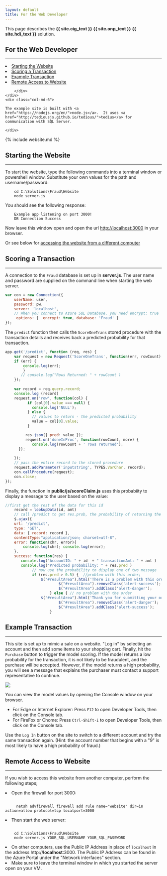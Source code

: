 ```yaml
---
layout: default
title: For the Web Developer
---
```

<div class="alert alert-success" role="alert"> This page describes the 
<strong>
<span class="cig">{{ site.cig_text }}</span>
<span class="onp">{{ site.onp_text }}</span>
<span class="hdi">{{ site.hdi_text }}</span> 
</strong>
solution.
</div> 

## For the Web Developer
------------------------------
<div class="row">
    <div class="col-md-6">
        <div class="toc">
          <li><a href="#starting">Starting the Website</a></li>
          <li><a href="#scoring">Scoring a Transaction</a></li>
          <li><a href="#example">Example Transaction</a></li>
          <li><a href="#remoteaccess">Remote Access to Website</a></li>

        </div>
    </div>
    <div class="col-md-6">

    The example site is built with <a href="https://nodejs.org/en/">node.js</a>.  It uses <a href="http://tediousjs.github.io/tedious/">tedius</a> for communication with SQL Server.  

    </div>
</div>

{% include website.md %}

<a id="starting" />

<h2>Starting the Website</h2>
<hr/>
To start the website, type the following commands into  a terminal window or powershell window.  Substitute your own values for <span class="onp">the path and </span> username/password:

```
    cd C:\Solutions\Fraud\Website
    node server.js
```

You should see the following response:

```
    Example app listening on port 3000!
    DB Connection Success
```

Now leave this window open and open the url [http://localhost:3000](http://localhost:3000) in your browser.  

<span class="cig">Or see below for <a href="#remoteaccess">accessing the website from a different computer</a>
</span>

<a id="scoring" />
<h2>Scoring a Transaction</h2>
<hr/>

A connection to the `Fraud` database is set up in  **server.js**.  The user name and password are supplied on the command line when starting the web server.

```javascript
var con = new Connection({ 
	userName: user,
    password: pw,
    server: 'localhost',
    // When you connect to Azure SQL Database, you need encrypt: true
     options: {  encrypt: true, database: 'Fraud' }
});
```

The `predict` function then calls the `ScoreOneTrans` stored procedure with the transaction details and receives back a predicted probability for that transaction.

```javascript
app.get('/predict', function (req, res) {
    var request = new Request('ScoreOneTrans', function(err, rowCount) {
    if (err) {
        console.log(err);
        }  
       // console.log("Rows Returned: " + rowCount )      
    });
    
    var record = req.query.record;
    console.log (record)
    request.on('row', function(col) {
          if (col[0].value === null) {
            console.log('NULL');
          } else {
            // values to return - the predicted probability
            value = col[0].value;   
          }

         res.json({ pred: value });
         request.on('doneInProc', function(rowCount, more) { 
            console.log(rowCount + ' rows returned'); 
      }); 
        
    });  
    // pass the entire record to the stored procedure
    request.addParameter('inputstring', TYPES.VarChar, record);
    con.callProcedure(request); 
    con.close; 
});
```

Finally, the function in  **public/js/scoreClaim.js** uses this probabiity to display a message to the user based on the value:

```javascript
//first get the rest of the data for this id
    record = lookupData(id, amt)
    // call /predict to get res.prob, the probability of returning the shipment
    $.ajax({
    url: '/predict',
    type: 'GET',
    data: { record: record },
    contentType:"application/json; charset=utf-8",
    error: function(xhr, error){
        console.log(xhr); console.log(error);
    }, 
    success: function(res) { 
       console.log("AccountID: " + id  + " transactionAmt: " + amt )
       console.log("Predicted probability: " + res.pred )
            // now use the probability to display one of two message 
            if (res.pred > 0.5) {  //problem with this order; 
                $("#resultArea").html('There is a problem with this order.  Please call 800-555-2222 for more information');
                        $("#resultArea").removeClass('alert-success');
                        $("#resultArea").addClass('alert-danger');
                    } else { // no problem with the order
                $("#resultArea").html('Thank you for submitting your order. You will receive an email with tracking information shortly.');
                        $("#resultArea").removeClass('alert-danger');
                        $("#resultArea").addClass('alert-success');
                    }
```


<a id="example" />
<h2> Example Transaction</h2>
<hr/>

This site is set up to mimic a sale on a website.  "Log in" by selecting an account and then add some items to your shopping cart.  Finally, hit the `Purchase` button to trigger the model scoring.  If the model returns a low probability for the transaction, it is not likely to be fraudulent, and the purchase will be accepted. However, if the model returns a high probability, you will see a message that explains the purchaser must contact a support representative to continue. 

<img src="images/webscore.png"/>

You can view the model values by opening the Console window on your browser.

* For Edge or Internet Explorer: Press `F12` to open Developer Tools, then click on the Console tab.
* For FireFox or Chome: Press `Ctrl-Shift-i` to open Developer Tools, then click on the Console tab.


Use the `Log In` button on the site to switch to a different account and try the same transaction again.  (Hint: the account number that begins with a "9" is most likely to have a high probability of fraud.)


<div class="cig" id="remoteaccess">
<h2> Remote Access to Website</h2>
<hr/>

If you wish to access this website from another computer, perform the following steps;

<li>  Open the firewall for port 3000:
<div class="highlighter-rouge"><pre class="highlight"><code> 
     netsh advfirewall firewall add rule name="website" dir=in action=allow protocol=tcp localport=3000 
</code></pre></div>
</li>
<li>  Then start the web server:
<div class="highlighter-rouge"><pre class="highlight"><code> 
    cd C:\Solutions\Fraud\Website
    node server.js YOUR_SQL_USERNAME YOUR_SQL_PASSWORD
</code></pre></div>
</li>
<li> On other computers, use the Public IP Address in place of <code>localhost</code> in the address http://<strong>localhost</strong>:3000.  The Public IP Address  can be found in the Azure Portal under the "Network interfaces" section.
</li>
<li> Make sure to leave the terminal window in which you started the server open on your VM.
</li>
</div>